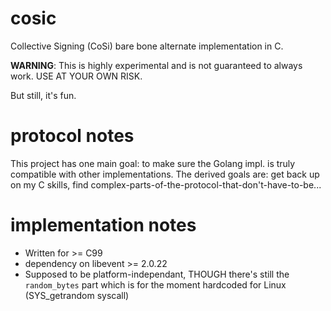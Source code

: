 # cosic

Collective Signing (CoSi) bare bone alternate implementation in C. 

**WARNING**: This is highly experimental and is not guaranteed to always work. USE AT YOUR OWN RISK.

But still, it's fun.

# protocol notes

This project has one main goal: to make sure the Golang impl. is truly
compatible with other implementations. The derived goals are: get back up on my
C skills, find complex-parts-of-the-protocol-that-don't-have-to-be...

# implementation notes

* Written for >= C99
* dependency on libevent >= 2.0.22
* Supposed to be platform-independant, THOUGH there's still the `random_bytes`
  part which is for the moment hardcoded for Linux (SYS_getrandom syscall)



